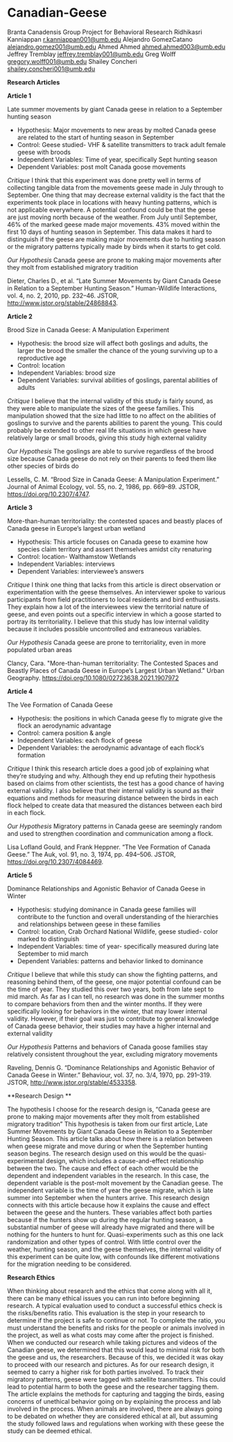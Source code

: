 # Canadian-Geese
Branta Canadensis
Group Project for Behavioral Research
Ridhikasri Kanniappan r.kanniappan001@umb.edu
Alejandro GomezCatano alejandro.gomez001@umb.edu
Ahmed Ahmed ahmed.ahmed003@umb.edu
Jeffrey Tremblay jeffrey.tremblay001@umb.edu
Greg Wolff gregory.wolff001@umb.edu
Shailey Concheri shailey.concheri001@umb.edu


**Research Articles**

**Article 1**

Late summer movements by giant Canada geese in relation to a September hunting season 
- Hypothesis: Major movements to new areas by molted Canada geese are related to the start of hunting season in September 
- Control: Geese studied- VHF & satellite transmitters to track adult female geese with broods
- Independent Variables: Time of year, specifically Sept hunting season
- Dependent Variables: post molt Canada goose movements 

_Critique_
	I think that this experiment was done pretty well in terms of collecting tangible data from the movements geese made in July through to September. One thing that may decrease external validity is the fact that the experiments took place in locations with heavy hunting patterns, which is not applicable everywhere. A potential confound could be that the geese are just moving north because of the weather. From July until September, 46% of the marked geese made major movements. 43% moved within the first 10 days of hunting season in September. This data makes it hard to distinguish if the geese are making major movements due to hunting season or the migratory patterns typically made by birds when it starts to get cold.

_Our Hypothesis_
	Canada geese are prone to making major movements after they molt from established migratory tradition
	
Dieter, Charles D., et al. “Late Summer Movements by Giant Canada Geese in Relation to a September Hunting Season.” Human-Wildlife Interactions, vol. 4, no. 2, 2010, pp. 232–46. JSTOR, http://www.jstor.org/stable/24868843.

**Article 2**

Brood Size in Canada Geese: A Manipulation Experiment 
- Hypothesis: the brood size will affect both goslings and adults, the larger the brood the smaller the chance of the young surviving up to a reproductive age
- Control: location
- Independent Variables: brood size
- Dependent Variables: survival abilities of goslings, parental abilities of adults

_Critique_
	I believe that the internal validity of this study is fairly sound, as they were able to manipulate the sizes of the geese families. This manipulation showed that the size had little to no affect on the abilities of goslings to survive and the parents abilities to parent the young. This could probably be extended to other real life situations in which geese have relatively large or small broods, giving this study high external validity

_Our Hypothesis_
	The goslings are able to survive regardless of the brood size because Canada geese do not rely on their parents to feed them like other species of birds do
	
Lessells, C. M. “Brood Size in Canada Geese: A Manipulation Experiment.” Journal of Animal Ecology, vol. 55, no. 2, 1986, pp. 669–89. JSTOR, https://doi.org/10.2307/4747.

**Article 3**

  More-than-human territoriality: the contested spaces and beastly places of Canada geese in Europe’s largest urban wetland
- Hypothesis: This article focuses on Canada geese to examine how species claim territory and assert themselves amidst city renaturing 
- Control: location- Walthamstow Wetlands 
- Independent Variables: interviews
- Dependent Variables: interviewee’s answers 

_Critique_
	I think one thing that lacks from this article is direct observation or experimentation with the geese themselves. An interviewer spoke to various participants from field practitioners to local residents and bird enthusiasts. They explain how a lot of the interviewees view the territorial nature of geese, and even points out a specific interview in which a goose started to portray its territoriality. I believe that this study has low internal validity because it includes possible uncontrolled and extraneous variables.

_Our Hypothesis_
	Canada geese are prone to territoriality, even in more populated urban areas

Clancy, Cara. "More-than-human territoriality: The Contested Spaces and Beastly Places of Canada Geese in Europe’s Largest Urban Wetland." Urban Geography. https://doi.org/10.1080/02723638.2021.1907972

**Article 4**

The Vee Formation of Canada Geese  
- Hypothesis: the positions in which Canada geese fly to migrate give the flock an aerodynamic advantage
- Control: camera position & angle
- Independent Variables: each flock of geese
- Dependent Variables: the aerodynamic advantage of each flock’s formation

_Critique_
	I think this research article does a good job of explaining what they’re studying and why. Although they end up refuting their hypothesis based on claims from other scientists, the test has a good chance of having external validity. I also believe that their internal validity is sound as their equations and methods for measuring distance between the birds in each flock helped to create data that measured the distances between each bird in each flock.

_Our Hypothesis_
	Migratory patterns in Canada geese are seemingly random and used to strengthen coordination and communication among a flock.
	
Lisa Lofland Gould, and Frank Heppner. “The Vee Formation of Canada Geese.” The Auk, vol. 91, no. 3, 1974, pp. 494–506. JSTOR, https://doi.org/10.2307/4084469.

**Article 5**

  Dominance Relationships and Agonistic Behavior of Canada Geese in Winter  
- Hypothesis: studying dominance in Canada geese families will contribute to the function and overall understanding of the hierarchies and relationships between geese in these families
- Control: location, Crab Orchard National Wildlife, geese studied- color marked to distinguish 
- Independent Variables: time of year- specifically measured during late September to mid march
- Dependent Variables: patterns and behavior linked to dominance 

_Critique_
	I believe that while this study can show the fighting patterns, and reasoning behind them, of the geese, one major potential confound can be the time of year. They studied this over two years, both from late sept to mid march. As far as I can tell, no research was done in the summer months to compare behaviors from then and the winter months. If they were specifically looking for behaviors in the winter, that may lower internal validity. However, if their goal was just to contribute to general knowledge of Canada geese behavior, their studies may have a higher internal and external validity

_Our Hypothesis_
	Patterns and behaviors of Canada goose families stay relatively consistent throughout the year, excluding migratory movements 
	
Raveling, Dennis G. “Dominance Relationships and Agonistic Behavior of Canada Geese in Winter.” Behaviour, vol. 37, no. 3/4, 1970, pp. 291–319. JSTOR, http://www.jstor.org/stable/4533358.
	
**Research Design **

The hypothesis I choose for the research design is, “Canada geese are prone to making major movements after they molt from established migratory tradition” This hypothesis is taken from our first article, Late Summer Movements by Giant Canada Geese in Relation to a September Hunting Season. This article talks about how there is a relation between when geese migrate and move during or when the September hunting season begins. The research design used on this would be the quasi-experimental design, which includes a cause-and-effect relationship between the two. The cause and effect of each other would be the dependent and independent variables in the research. In this case, the dependent variable is the post-molt movement by the Canadian geese. The independent variable is the time of year the geese migrate, which is late summer into September when the hunters arrive. This research design connects with this article because how it explains the cause and effect between the geese and the hunters. These variables affect both parties because if the hunters show up during the regular hunting season, a substantial number of geese will already have migrated and there will be nothing for the hunters to hunt for. Quasi-experiments such as this one lack randomization and other types of control. With little control over the weather, hunting season, and the geese themselves, the internal validity of this experiment can be quite low, with confounds like different motivations for the migration needing to be considered.

**Research Ethics** 

When thinking about research and the ethics that come along with all it, there can be many ethical issues you can run into before beginning research. A typical evaluation used to conduct a successful ethics check is the risks/benefits ratio. This evaluation is the step in your research to determine if the project is safe to continue or not. To complete the ratio, you must understand the benefits and risks for the people or animals involved in the project, as well as what costs may come after the project is finished. When we conducted our research while taking pictures and videos of the Canadian geese, we determined that this would lead to minimal risk for both the geese and us, the researchers. Because of this, we decided it was okay to proceed with our research and pictures. As for our research design, it seemed to carry a higher risk for both parties involved. To track their migratory patterns, geese were tagged with satellite transmitters. This could lead to potential harm to both the geese and the researcher tagging them. The article explains the methods for capturing and tagging the birds, easing concerns of unethical behavior going on by explaining the process and lab involved in the process. When animals are involved, there are always going to be debated on whether they are considered ethical at all, but assuming the study followed laws and regulations when working with these geese the study can be deemed ethical.


